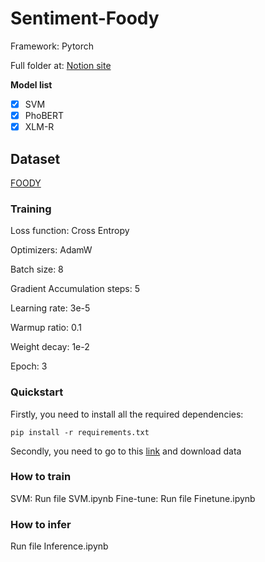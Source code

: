 # Sentiment-Foody

Framework: Pytorch

Full folder at: [Notion site](https://drive.google.com/drive/folders/1iW6nos7wXvQXtYfZ3s9di6GpEWtBj8ez?usp=share_link)

**Model list**

- [x] SVM
- [x] PhoBERT
- [x] XLM-R

## Dataset

[FOODY](https://www.kaggle.com/competitions/int3405-sentiment-analysis-problem/data)


### Training

Loss function: Cross Entropy

Optimizers: AdamW

Batch size: 8

Gradient Accumulation steps: 5

Learning rate: 3e-5

Warmup ratio: 0.1

Weight decay: 1e-2

Epoch: 3

### Quickstart

Firstly, you need to install all the required dependencies:

```
pip install -r requirements.txt
```
Secondly, you need to go to this [link](https://drive.google.com/drive/folders/1iW6nos7wXvQXtYfZ3s9di6GpEWtBj8ez?usp=share_link) and download data

### How to train

SVM: Run file SVM.ipynb
Fine-tune: Run file Finetune.ipynb

### How to infer

Run file Inference.ipynb
